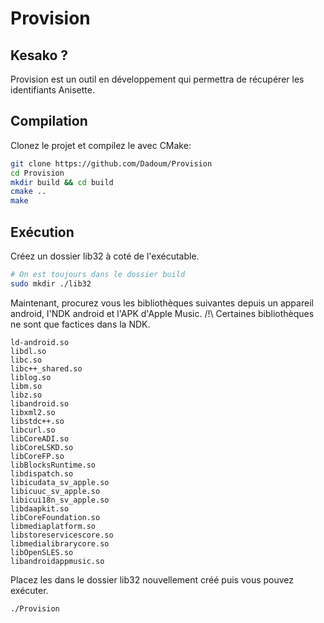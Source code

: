 # Provision

## Kesako ?

Provision est un outil en développement qui permettra de récupérer les identifiants Anisette.

## Compilation

Clonez le projet et compilez le avec CMake:

```bash
git clone https://github.com/Dadoum/Provision
cd Provision
mkdir build && cd build
cmake ..
make
```

## Exécution

Créez un dossier lib32 à coté de l'exécutable.

```bash
# On est toujours dans le dossier build
sudo mkdir ./lib32
```

Maintenant, procurez vous les bibliothèques suivantes depuis un appareil android, l'NDK android et l'APK d'Apple Music.
/!\ Certaines bibliothèques ne sont que factices dans la NDK.

```
ld-android.so
libdl.so
libc.so
libc++_shared.so
liblog.so
libm.so
libz.so
libandroid.so
libxml2.so
libstdc++.so
libcurl.so
libCoreADI.so
libCoreLSKD.so
libCoreFP.so
libBlocksRuntime.so
libdispatch.so
libicudata_sv_apple.so
libicuuc_sv_apple.so
libicui18n_sv_apple.so
libdaapkit.so
libCoreFoundation.so
libmediaplatform.so
libstoreservicescore.so
libmedialibrarycore.so
libOpenSLES.so
libandroidappmusic.so
```

Placez les dans le dossier lib32 nouvellement créé puis vous pouvez exécuter.

```bash
./Provision
```
